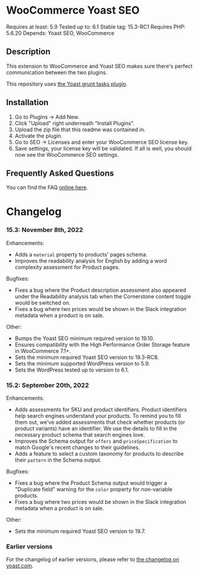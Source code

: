 WooCommerce Yoast SEO
=====================
Requires at least: 5.9
Tested up to: 6.1
Stable tag: 15.3-RC1
Requires PHP: 5.6.20
Depends: Yoast SEO, WooCommerce

Description
-----------

This extension to WooCommerce and Yoast SEO makes sure there's perfect communication between the two plugins.

This repository uses [the Yoast grunt tasks plugin](https://github.com/Yoast/plugin-grunt-tasks).

Installation
------------

1. Go to Plugins -> Add New.
2. Click "Upload" right underneath "Install Plugins".
3. Upload the zip file that this readme was contained in.
4. Activate the plugin.
5. Go to SEO -> Licenses and enter your WooCommerce SEO license key.
6. Save settings, your license key will be validated. If all is well, you should now see the WooCommerce SEO settings.

Frequently Asked Questions
--------------------------

You can find the FAQ [online here](https://kb.yoast.com/kb/category/woocommerce-seo/).

Changelog
=========

### 15.3: November 8th, 2022

Enhancements:

* Adds a `material` property to products' pages schema.
* Improves the readability analysis for English by adding a word complexity assessment for Product pages.

Bugfixes:

* Fixes a bug where the Product description assessment also appeared under the Readability analysis tab when the Cornerstone content toggle would be switched on.
* Fixes a bug where two prices would be shown in the Slack integration metadata when a product is on sale.

Other:

* Bumps the Yoast SEO minimum required version to 19.10.
* Ensures compatibility with the High Performance Order Storage feature in WooCommerce 7.1+.
* Sets the minimum required Yoast SEO version to 19.3-RC8.
* Sets the minimum supported WordPress version to 5.9.
* Sets the WordPress tested up to version to 6.1.


### 15.2: September 20th, 2022

Enhancements:

* Adds assessments for SKU and product identifiers. Product identifiers help search engines understand your products. To remind you to fill them out, we've added assessments that check whether products (or product variants) have an identifier. We use the details to fill in the necessary product schema that search engines love.
* Improves the Schema output for `offers` and `priceSpecification` to match Google's recent changes to their guidelines.
* Adds a feature to select a custom taxonomy for products to describe their `pattern` in the Schema output.

Bugfixes:

* Fixes a bug where the Product Schema output would trigger a \"Duplicate field\" warning for the `color` property for non-variable products.
* Fixes a bug where two prices would be shown in the Slack integration metadata when a product is on sale.

Other:

* Sets the minimum required Yoast SEO version to 19.7.

### Earlier versions
For the changelog of earlier versions, please refer to [the changelog on yoast.com](https://yoa.st/woo-seo-changelog).
